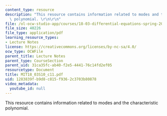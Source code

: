 ```yaml
---
content_type: resource
description: "This resource contains information related to modes and the characteristic\
  \ polynomial. \r\n\r\n"
file: /ol-ocw-studio-app/courses/18-03-differential-equations-spring-2010/1283839fb9d8c815f9362c3703b80878_MIT18_03S10_c11.pdf
file_size: 40226
file_type: application/pdf
learning_resource_types:
- Lecture Notes
license: https://creativecommons.org/licenses/by-nc-sa/4.0/
ocw_type: OCWFile
parent_title: Lecture Notes
parent_type: CourseSection
parent_uid: 31ca35fc-ab40-f2e5-4441-76c14fd2ef05
resourcetype: Document
title: MIT18_03S10_c11.pdf
uid: 1283839f-b9d8-c815-f936-2c3703b80878
video_metadata:
  youtube_id: null
---
```

This resource contains information related to modes and the characteristic polynomial. 

